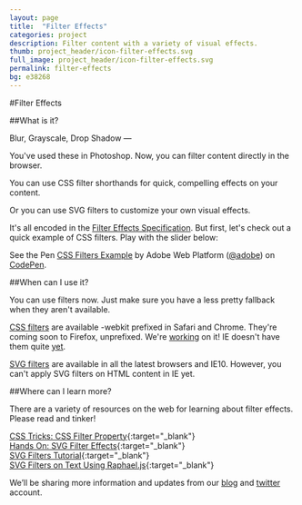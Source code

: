 ```yaml
---
layout: page
title:  "Filter Effects"
categories: project
description: Filter content with a variety of visual effects.
thumb: project_header/icon-filter-effects.svg
full_image: project_header/icon-filter-effects.svg
permalink: filter-effects
bg: e38268
---
```

#Filter Effects

##What is it?

Blur, Grayscale, Drop Shadow &mdash;

You've used these in Photoshop. Now, you can filter content directly in the browser.

You can use CSS filter shorthands for quick, compelling effects on your content.

Or you can use SVG filters to customize your own visual effects.

It's all encoded in the [Filter Effects Specification](http://www.w3.org/TR/filter-effects/). But first, let's check out a quick example of CSS filters. Play with the slider below:

<p data-height="289" data-theme-id="0" data-slug-hash="KyEpe" data-default-tab="result" class='codepen'>See the Pen <a href='http://codepen.io/adobe/pen/KyEpe/'>CSS Filters Example</a> by Adobe Web Platform (<a href='http://codepen.io/adobe'>@adobe</a>) on <a href='http://codepen.io'>CodePen</a>.</p>
<script async src="//codepen.io/assets/embed/ei.js"></script>

##When can I use it?

You can use filters now. Just make sure you have a less pretty fallback when they aren't available.

[CSS filters](http://caniuse.com/#feat=css-filters) are available -webkit prefixed in Safari and Chrome.
They're coming soon to Firefox, unprefixed. We're [working](https://bugzilla.mozilla.org/show_bug.cgi?id=948265) on it!
IE doesn't have them quite [yet](http://status.modern.ie/filters?term=filter).

[SVG filters](http://caniuse.com/#feat=svg-filters) are available in all the latest browsers and IE10. However, you can't apply SVG filters on HTML content in IE yet.

##Where can I learn more?

There are a variety of resources on the web for learning about filter effects. Please read and tinker!

[CSS Tricks: CSS Filter Property](http://css-tricks.com/almanac/properties/f/filter/){:target="_blank"}
<br/>
[Hands On: SVG Filter Effects](http://ie.microsoft.com/testdrive/graphics/hands-on-css3/hands-on_svg-filter-effects.htm){:target="_blank"}
<br/>
[SVG Filters Tutorial](http://tutorials.jenkov.com/svg/filters.html){:target="_blank"}
<br/>
[SVG Filters on Text Using Raphael.js](http://css-tricks.com/svg-filters-on-text/){:target="_blank"}

We’ll be sharing more information and updates from our [blog](http://blogs.adobe.com/webplatform/) and [twitter](https://twitter.com/adobeweb) account.
